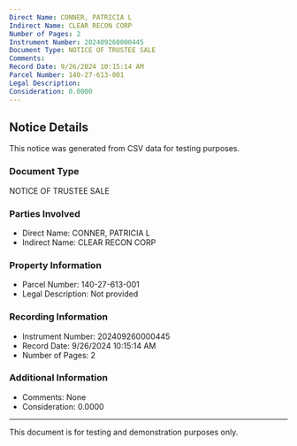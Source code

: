 ```yaml
---
Direct Name: CONNER, PATRICIA L
Indirect Name: CLEAR RECON CORP
Number of Pages: 2
Instrument Number: 202409260000445
Document Type: NOTICE OF TRUSTEE SALE
Comments: 
Record Date: 9/26/2024 10:15:14 AM
Parcel Number: 140-27-613-001
Legal Description: 
Consideration: 0.0000
---
```


## Notice Details

This notice was generated from CSV data for testing purposes.

### Document Type
NOTICE OF TRUSTEE SALE

### Parties Involved
- Direct Name: CONNER, PATRICIA L
- Indirect Name: CLEAR RECON CORP

### Property Information
- Parcel Number: 140-27-613-001
- Legal Description: Not provided

### Recording Information
- Instrument Number: 202409260000445
- Record Date: 9/26/2024 10:15:14 AM
- Number of Pages: 2

### Additional Information
- Comments: None
- Consideration: 0.0000

---

This document is for testing and demonstration purposes only.
